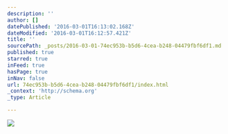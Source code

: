 ```yaml
---
description: ''
author: []
datePublished: '2016-03-01T16:13:02.168Z'
dateModified: '2016-03-01T16:12:57.421Z'
title: ''
sourcePath: _posts/2016-03-01-74ec953b-b5d6-4cea-b248-04479fbf6df1.md
published: true
starred: true
inFeed: true
hasPage: true
inNav: false
url: 74ec953b-b5d6-4cea-b248-04479fbf6df1/index.html
_context: 'http://schema.org'
_type: Article

---
```

![](https://the-grid-user-content.s3-us-west-2.amazonaws.com/7b865acb-9414-4a61-a04d-f79fd7d5b638.png)